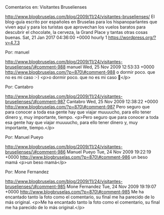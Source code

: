 Comentarios en: Visitantes Bruselienses

http://www.blogbruselas.com/blog/2009/11/24/visitantes-bruselienses/ El
blog-guía escrito por españoles en Bruselas para los hispanoparlantes
que viven aquí y para los turistas que aprovechan los vuelos baratos
para descubrir el chocolate, la cerveza, la Grand Place y tantas otras
cosas buenas. Sat, 21 Jan 2017 04:36:00 +0000 hourly 1
https://wordpress.org/?v=4.7.3

Por: manuel

http://www.blogbruselas.com/blog/2009/11/24/visitantes-bruselienses/\#comment-988
manuel Wed, 25 Nov 2009 12:53:33 +0000
http://www.blogbruselas.com/?p=870\#comment-988 o dormir poco. que no es
mi caso :-) \<p\>o dormir poco. que no es mi caso 🙂\</p\>

Por: Cantabro

http://www.blogbruselas.com/blog/2009/11/24/visitantes-bruselienses/\#comment-987
Cantabro Wed, 25 Nov 2009 12:38:22 +0000
http://www.blogbruselas.com/?p=870\#comment-987 Pero seguro que para
conocer a toda esa gente hay que viajar muuuucho, para ello tener dinero
y, muy importante, tiempo. \<p\>Pero seguro que para conocer a toda esa
gente hay que viajar muuuucho, para ello tener dinero y, muy importante,
tiempo.\</p\>

Por: Manuel Pueyo

http://www.blogbruselas.com/blog/2009/11/24/visitantes-bruselienses/\#comment-986
Manuel Pueyo Tue, 24 Nov 2009 19:22:19 +0000
http://www.blogbruselas.com/?p=870\#comment-986 un beso mamá \<p\>un
beso mamá\</p\>

Por: Mone Fernandez

http://www.blogbruselas.com/blog/2009/11/24/visitantes-bruselienses/\#comment-985
Mone Fernandez Tue, 24 Nov 2009 19:19:07 +0000
http://www.blogbruselas.com/?p=870\#comment-985 Me ha encantado tanto la
foto como el comentario, su final me ha parecido de lo más original.
\<p\>Me ha encantado tanto la foto como el comentario, su final me ha
parecido de lo más original.\</p\>
